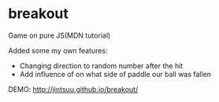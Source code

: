 # breakout
Game on pure JS(MDN tutorial)

Added some my own features:

* Changing direction to random number after the hit
* Add influence of on what side of paddle our ball was fallen


DEMO: http://jintsuu.github.io/breakout/
